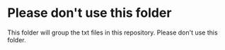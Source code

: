 # Please don't use this folder
This folder will group the txt files in this repository. Please don't use this folder.
